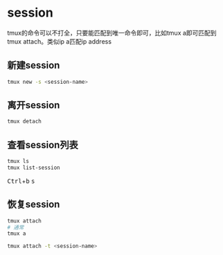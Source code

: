 # session
tmux的命令可以不打全，只要能匹配到唯一命令即可，比如tmux a即可匹配到tmux attach。类似ip a匹配ip address   
## 新建session
```bash
tmux new -s <session-name>
```
## 离开session
```bash
tmux detach
```
## 查看session列表
```bash
tmux ls
tmux list-session
```
<kbd>Ctrl</kbd>+<kbd>b</kbd>  <kbd>s</kbd>
## 恢复session
```bash
tmux attach
# 通常
tmux a

tmux attach -t <session-name>
```
